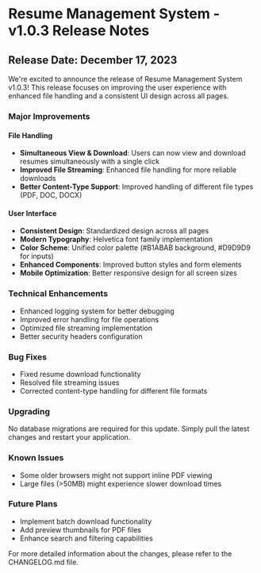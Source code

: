 # Resume Management System - v1.0.3 Release Notes

## Release Date: December 17, 2023

We're excited to announce the release of Resume Management System v1.0.3! This release focuses on improving the user experience with enhanced file handling and a consistent UI design across all pages.

### Major Improvements

#### File Handling
- **Simultaneous View & Download**: Users can now view and download resumes simultaneously with a single click
- **Improved File Streaming**: Enhanced file handling for more reliable downloads
- **Better Content-Type Support**: Improved handling of different file types (PDF, DOC, DOCX)

#### User Interface
- **Consistent Design**: Standardized design across all pages
- **Modern Typography**: Helvetica font family implementation
- **Color Scheme**: Unified color palette (#B1ABAB background, #D9D9D9 for inputs)
- **Enhanced Components**: Improved button styles and form elements
- **Mobile Optimization**: Better responsive design for all screen sizes

### Technical Enhancements
- Enhanced logging system for better debugging
- Improved error handling for file operations
- Optimized file streaming implementation
- Better security headers configuration

### Bug Fixes
- Fixed resume download functionality
- Resolved file streaming issues
- Corrected content-type handling for different file formats

### Upgrading
No database migrations are required for this update. Simply pull the latest changes and restart your application.

### Known Issues
- Some older browsers might not support inline PDF viewing
- Large files (>50MB) might experience slower download times

### Future Plans
- Implement batch download functionality
- Add preview thumbnails for PDF files
- Enhance search and filtering capabilities

For more detailed information about the changes, please refer to the CHANGELOG.md file. 
